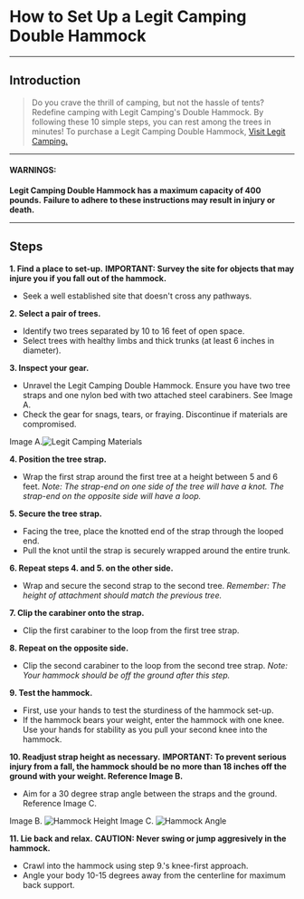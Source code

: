 
# How to Set Up a Legit Camping Double Hammock
_______________________________________________________________________________
## Introduction
> Do you crave the thrill of camping, but not the hassle of tents?
Redefine camping with Legit Camping's Double Hammock. By following these 10 simple steps, you can rest among the trees in minutes! 
To purchase a Legit Camping Double Hammock, [Visit Legit Camping.](https://legitcamping.com/products/double-hammock)
______
#### WARNINGS:
**Legit Camping Double Hammock has a maximum capacity of 400 pounds.**
**Failure to adhere to these instructions may result in injury or death.**

_______________________________________________________________________________
## Steps
**1. Find a place to set-up.**
**IMPORTANT: Survey the site for objects that may injure you if you fall out of the hammock.**
* Seek a well established site that doesn't cross any pathways.

**2. Select a pair of trees.**
* Identify two trees separated by 10 to 16 feet of open space.
* Select trees with healthy limbs and thick trunks (at least 6 inches in diameter).

**3. Inspect your gear.**
* Unravel the Legit Camping Double Hammock. Ensure you have two tree straps and one nylon bed with two attached steel carabiners. See Image A.
* Check the gear for snags, tears, or fraying. Discontinue if materials are compromised.

 Image A.![Legit Camping Materials](https://images-na.ssl-images-amazon.com/images/I/815dpN1EDbL.jpg)
 
**4. Position the tree strap.**
* Wrap the first strap around the first tree at a height between 5 and 6 feet.
_Note: The strap-end on one side of the tree will have a knot. The strap-end on the opposite side will have a loop._

**5. Secure the tree strap.**
* Facing the tree, place the knotted end of the strap through the looped end.
* Pull the knot until the strap is securely wrapped around the entire trunk.

**6. Repeat steps 4. and 5. on the other side.**
* Wrap and secure the second strap to the second tree.
_Remember: The height of attachment should match the previous tree._

**7. Clip the carabiner onto the strap.**
* Clip the first carabiner to the loop from the first tree strap.

**8. Repeat on the opposite side.**
* Clip the second carabiner to the loop from the second tree strap.
_Note: Your hammock should be off the ground after this step._

**9. Test the hammock.**
* First, use your hands to test the sturdiness of the hammock set-up.
* If the hammock bears your weight, enter the hammock with one knee. Use your hands for stability as you pull your second knee into the hammock.

**10. Readjust strap height as necessary.**
**IMPORTANT: To prevent serious injury from a fall, the hammock should be no more than 18 inches off the ground with your weight. Reference Image B.**
* Aim for a 30 degree strap angle between the straps and the ground. Reference Image C.

Image B. ![Hammock Height](https://www.rei.com/dam/expertise_hammock_height.jpg)
Image C. ![Hammock Angle](https://www.rei.com/dam/expertise_hammock_strap_angle.jpg)

**11. Lie back and relax.**
**CAUTION: Never swing or jump aggresively in the hammock.**
* Crawl into the hammock using step 9.'s knee-first approach.
* Angle your body 10-15 degrees away from the centerline for maximum back support.
